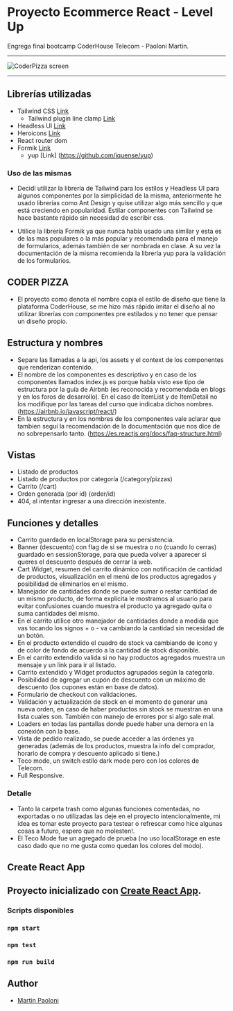 # Proyecto Ecommerce React - Level Up
Engrega final bootcamp CoderHouse Telecom - Paoloni Martin.

---
![CoderPizza screen](https://i.imgur.com/rhR19JA.gif)

---
## Librerías utilizadas
- Tailwind CSS [Link](https://tailwindcss.com/) 
  - Tailwind plugin line clamp [Link](https://github.com/tailwindlabs/tailwindcss-line-clamp)
- Headless UI [Link](https://headlessui.dev/react/)
- Heroicons [Link](https://heroicons.com/)
- React router dom
- Formik [Link](https://github.com/jaredpalmer/formik)
  - yup [Link] (https://github.com/jquense/yup)
### Uso de las mismas
- Decidí utilizar la librería de Tailwind para los estilos y Headless UI para algunos componentes por la simplicidad de la misma, anteriormente he usado librerías como Ant Design y quise utilizar algo más sencillo y que está creciendo en popularidad. Estilar componentes con Tailwind se hace bastante rápido sin necesidad de escribir css.

- Utilice la librería Formik ya que nunca había usado una similar y esta es de las mas populares o la más popular y recomendada para el manejo de formularios, además también de ser nombrada en clase. A su vez la documentación de la misma recomienda la librería yup para la validación de los formularios.

## CODER PIZZA

- El proyecto como denota el nombre copia el estilo de diseño que tiene la plataforma CoderHouse, se me hizo más rápido imitar el diseño al no utilizar librerías con componentes pre estilados y no tener que pensar un diseño propio.

## Estructura y nombres
- Separe las llamadas a la api, los assets y el context de los componentes que renderizan contenido.
- El nombre de los componentes es descriptivo y en caso de los componentes llamados index.js es porque había visto ese tipo de estructura por la guía de Airbnb (es reconocida y recomendada en blogs y en los foros de desarrollo). En el caso de ItemList y de ItemDetail no los modifique por las tareas del curso que indicaba dichos nombres. (https://airbnb.io/javascript/react/)
- En la estructura y en los nombres de los componentes vale aclarar que tambien seguí la recomendación de la documentación que nos dice de no sobrepensarlo tanto. (https://es.reactjs.org/docs/faq-structure.html)

## Vistas
- Listado de productos
- Listado de productos por categoría (/category/pizzas)
- Carrito (/cart)
- Orden generada (por id) (order/id)
- 404, al intentar ingresar a una dirección inexistente.

## Funciones y detalles
- Carrito guardado en localStorage para su persistencia.
- Banner (descuento) con flag de si se muestra o no (cuando lo cerras) guardado en sessionStorage, para que pueda volver a aparecer si queres el descuento después de cerrar la web.
- Cart Widget, resumen del carrito dinámico con notificación de cantidad de productos, visualización en el menú de los productos agregados y posibilidad de eliminarlos en el mismo.
- Manejador de cantidades donde se puede sumar o restar cantidad de un mismo producto, de forma explícita le mostramos al usuario para evitar confusiones cuando muestra el producto ya agregado quita o suma cantidades del mismo.
- En el carrito utilice otro manejador de cantidades donde a medida que vas tocando los signos + o - va cambiando la cantidad sin necesidad de un botón.
- En el producto extendido el cuadro de stock va cambiando de icono y de color de fondo de acuerdo a la cantidad de stock disponible.
- En el carrito extendido valida si no hay productos agregados muestra un mensaje y un link para ir al listado.
- Carrito extendido y Widget productos agrupados según la categoría.
- Posibilidad de agregar un cupón de descuento con un máximo de descuento (los cupones están en base de datos).
- Formulario de checkout con validaciones.
- Validación y actualización de stock en el momento de generar una nueva orden, en caso de haber productos sin stock se muestran en una lista cuales son. También con manejo de errores por si algo sale mal.
- Loaders en todas las pantallas donde puede haber una demora en la conexión con la base.
- Vista de pedido realizado, se puede acceder a las órdenes ya generadas (además de los productos, muestra la info del comprador, horario de compra y descuento aplicado si tiene.)
- Teco mode, un switch estilo dark mode pero con los colores de Telecom.
- Full Responsive.

### Detalle
- Tanto la carpeta trash como algunas funciones comentadas, no exportadas o no utilizadas las deje en el proyecto intencionalmente, mi idea es tomar este proyecto para testear o refrescar como hice algunas cosas a futuro, espero que no molesten!.
- El Teco Mode fue un agregado de prueba (no uso localStorage en este caso dado que no me gusta como quedan los colores del modo).

## Create React App

Proyecto inicializado con [Create React App](https://github.com/facebook/create-react-app).
---
### Scripts disponibles

### `npm start`
### `npm test`
### `npm run build`


## Author

- [Martin Paoloni](https://github.com/martinnpa/)